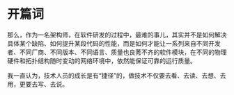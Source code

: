 # 开篇词

那么，作为一名架构师，在软件研发的过程中，最难的事儿，其实并不是如何解决具体某个缺陷、如何提升某段代码的性能，而是如何才能让一系列来自不同开发者、不同厂商、不同版本、不同语言、质量也良莠不齐的软件模块，在不同的物理硬件和拓扑结构随时变动的网络环境中，依然能保证可靠的运行质量。

我一直认为，技术人员的成长是有“捷径”的，做技术不仅要去看、去读、去想、去用，更要去写、去说。

